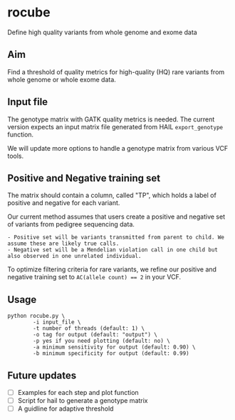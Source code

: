 # rocube
Define high quality variants from whole genome and exome data

## Aim

Find a threshold of quality metrics for high-quality (HQ) rare variants from whole genome or whole exome data.

## Input file

The genotype matrix with GATK quality metrics is needed. The current version expects an input matrix file generated from HAIL `export_genotype` function. 

We will update more options to handle a genotype matrix from various VCF tools. 

## Positive and Negative training set

The matrix should contain a column, called "TP", which holds a label of positive and negative for each variant.

Our current method assumes that users create a positive and negative set of variants from pedigree sequencing data.

	- Positive set will be variants transmitted from parent to child. We assume these are likely true calls.
	- Negative set will be a Mendelian violation call in one child but also observed in one unrelated individual.

To optimize filtering criteria for rare variants, we refine our positive and negative training set to `AC(allele count) == 2` in your VCF.

## Usage

```
python rocube.py \
		-i input_file \
		-t number of threads (default: 1) \
		-o tag for output (default: "output") \
		-p yes if you need plotting (default: no) \
		-a minimum sensitivity for output (default: 0.90) \
		-b minimum specificity for output (default: 0.99)
```

## Future updates

- [ ] Examples for each step and plot function
- [ ] Script for hail to generate a genotype matrix
- [ ] A guidline for adaptive threshold